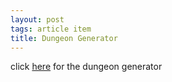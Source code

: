 ```yaml
---
layout: post
tags: article item
title: Dungeon Generator
---
```


click [here](/pages/randomdungeon/) for the dungeon generator
